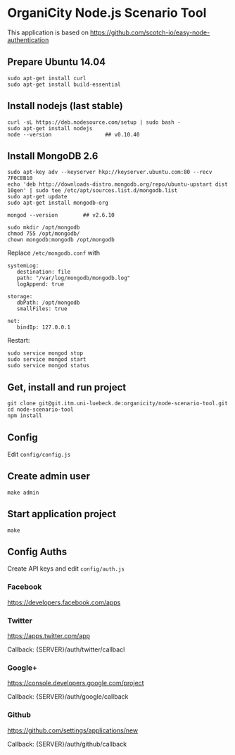# OrganiCity Node.js Scenario Tool

This application is based on https://github.com/scotch-io/easy-node-authentication

## Prepare Ubuntu 14.04

```
sudo apt-get install curl
sudo apt-get install build-essential
```

## Install nodejs (last stable)

```
curl -sL https://deb.nodesource.com/setup | sudo bash -
sudo apt-get install nodejs
node --version                 ## v0.10.40
```

## Install MongoDB 2.6

```
sudo apt-key adv --keyserver hkp://keyserver.ubuntu.com:80 --recv 7F0CEB10
echo 'deb http://downloads-distro.mongodb.org/repo/ubuntu-upstart dist 10gen' | sudo tee /etc/apt/sources.list.d/mongodb.list
sudo apt-get update
sudo apt-get install mongodb-org

mongod --version		## v2.6.10

sudo mkdir /opt/mongodb
chmod 755 /opt/mongodb/
chown mongodb:mongodb /opt/mongodb
```

Replace `/etc/mongodb.conf` with

```
systemLog:
   destination: file
   path: "/var/log/mongodb/mongodb.log"
   logAppend: true

storage:
   dbPath: /opt/mongodb
   smallFiles: true

net:
   bindIp: 127.0.0.1
```

Restart:

```
sudo service mongod stop
sudo service mongod start
sudo service mongod status
```

## Get, install and run project

```
git clone git@git.itm.uni-luebeck.de:organicity/node-scenario-tool.git
cd node-scenario-tool
npm install
```

## Config


Edit `config/config.js`

## Create admin user

```
make admin
```

## Start application project

```
make
```

## Config Auths

Create API keys and edit `config/auth.js`

### Facebook

https://developers.facebook.com/apps

### Twitter

https://apps.twitter.com/app

Callback: {SERVER}/auth/twitter/callbacl

### Google+

https://console.developers.google.com/project

Callback: {SERVER}/auth/google/callback 

### Github

https://github.com/settings/applications/new

Callback: {SERVER}/auth/github/callback

